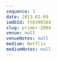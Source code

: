 ```yaml
---
sequence: 1
date: 2013-02-09
imdbId: tt0390384
slug: primer-2004
venue: null
venueNotes: null
medium: Netflix
mediumNotes: null
---
```


